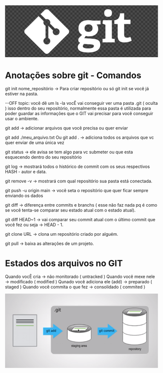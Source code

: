 !["Logo git"](./logo_git.png)
# Anotações sobre git - Comandos

git init nome_repositório -> Para criar repositório ou só git init se você já estiver na pasta.

--OFF topic: você dê um ls -la vocÊ vai conseguir ver uma pasta .git ( oculta ) isso dentro do seu repositório, normalmente essa pasta é 
utilizada para poder guardar as informações que o GIT vai precisar para você conseguir usar o ambiente.

git add -> adicionar arquivos que você precisa ou quer enviar

git add ./meu_arquivo.txt Ou git add . -> adiciona todos os arquivos que vc quer enviar de uma única vez

git status -> ele avisa se tem algo para vc submeter ou que esta esquecendo dentro do seu repositório

git log -> mostrará todos o histórico de commit com os seus respectivos HASH - autor e data.

git remove -v -> mostrará com qual repositório sua pasta está conectada.

git push -u origin main -> você seta o repositório que quer ficar sempre enviando os dados 

git diff -> diferença entre commits e branchs ( esse não faz nada pq é como se você tenta-se comparar seu estado atual com o estado atual).

git diff HEAD~1 -> vai comparar seu commit atual com o último commit que você fez ou seja -> HEAD - 1. 

git clone URL -> clona um repositório criado por alguém.

git pull -> baixa as alterações de um projeto.


# Estados dos arquivos no GIT

Quando vocÊ cria -> não monitorado ( untracked )
Quando você mexe nele -> modificado ( modified )
Qunado você adiciona ele (add) -> preparado ( staged )
Quando você commita o que fez -> consolidado ( commited ) 

![Work flow state](./work_flow_state.png)

